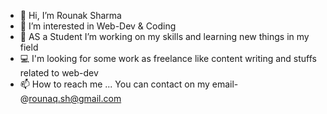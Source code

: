 - 👋 Hi, I’m Rounak Sharma
- 👀 I’m interested in Web-Dev & Coding
- 🌱  AS a Student I’m working on my skills and learning new things in my field
- 💻 I'm looking for some work as freelance like content writing and stuffs related to web-dev
- 📫 How to reach me ... You can contact on my email- @rounaq.sh@gmail.com

<!---
Rounak-Sh/Rounak-Sh is a ✨ special ✨ repository because its `README.md` (this file) appears on your GitHub profile.
You can click the Preview link to take a look at your changes.
--->
